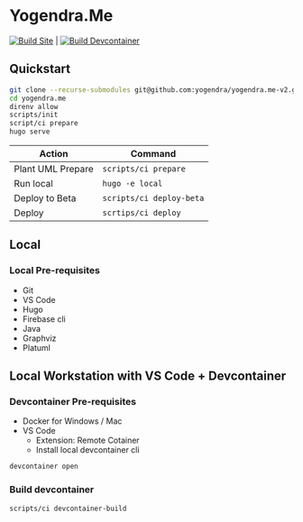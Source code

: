 # Yogendra.Me

[![Build Site](https://github.com/yogendra/yogendra.me-v2/actions/workflows/publish.yml/badge.svg)](https://github.com/yogendra/yogendra.me-v2/actions/workflows/publish.yml)
|
[![Build Devcontainer](https://github.com/yogendra/yogendra.me-v2/actions/workflows/publish-devcontainer.yml/badge.svg)](https://github.com/yogendra/yogendra.me-v2/actions/workflows/publish-devcontainer.yml)

## Quickstart

```bash
git clone --recurse-submodules git@github.com:yogendra/yogendra.me-v2.git yogendra.me
cd yogendra.me
direnv allow
scripts/init
script/ci prepare
hugo serve
```

| Action            | Command                  |
| ----------------- | ------------------------ |
| Plant UML Prepare | `scripts/ci prepare`     |
| Run local         | `hugo -e local`          |
| Deploy to Beta    | `scripts/ci deploy-beta` |
| Deploy            | `scrtips/ci deploy`      |

## Local

### Local Pre-requisites

- Git
- VS Code
- Hugo
- Firebase cli
- Java
- Graphviz
- Platuml

## Local Workstation with VS Code + Devcontainer

### Devcontainer Pre-requisites

- Docker for Windows / Mac
- VS Code
  - Extension: Remote Cotainer
  - Install local devcontainer cli

```bash
devcontainer open
```

### Build devcontainer

```bash
scripts/ci devcontainer-build
```
